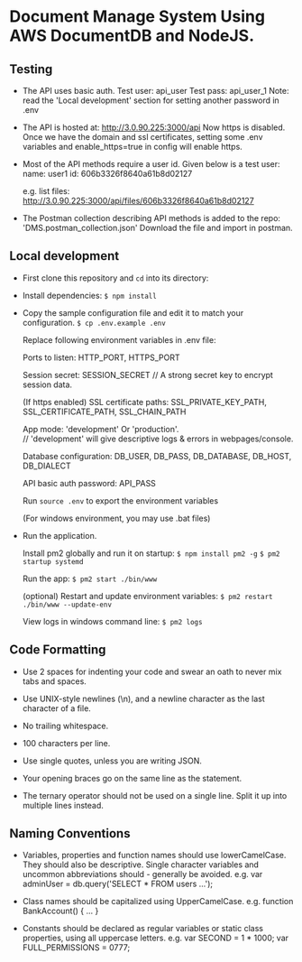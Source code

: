 # Document Manage System Using AWS DocumentDB and NodeJS.


## Testing

* The API uses basic auth. 
  Test user: api_user
  Test pass: api_user_1
  Note: read the 'Local development' section for setting another password in .env

* The API is hosted at: http://3.0.90.225:3000/api
  Now https is disabled. Once we have the domain and ssl certificates, 
  setting some .env variables and enable_https=true in config will enable https.

* Most of the API methods require a user id. Given below is a test user:
  name: user1
  id: 606b3326f8640a61b8d02127
  
  e.g. list files: http://3.0.90.225:3000/api/files/606b3326f8640a61b8d02127

* The Postman collection describing API methods is added to the repo: 'DMS.postman_collection.json'
  Download the file and import in postman.

## Local development

* First clone this repository and `cd` into its directory:

* Install dependencies: `$ npm install`

* Copy the sample configuration file and edit it to match your configuration.
  `$ cp .env.example .env`

  Replace following environment variables in .env file:

  Ports to listen: HTTP_PORT, HTTPS_PORT

  Session secret: SESSION_SECRET // A strong secret key to encrypt session data.

  (If https enabled) SSL certificate paths: SSL_PRIVATE_KEY_PATH, SSL_CERTIFICATE_PATH, SSL_CHAIN_PATH

  App mode: 'development' Or 'production'.  
  // 'development' will give descriptive logs & errors in webpages/console.

  Database configuration: DB_USER,  DB_PASS,  DB_DATABASE,  DB_HOST,  DB_DIALECT

  API basic auth password: API_PASS

  Run `source .env` to export the environment variables

  (For windows environment, you may use .bat files)
* Run the application.

  Install pm2 globally and run it on startup: 
  `$ npm install pm2 -g` 
  `$ pm2 startup systemd`

  Run the app: `$ pm2 start ./bin/www`

  (optional) Restart and update environment variables: `$ pm2 restart ./bin/www --update-env`

  View logs in windows command line: `$ pm2 logs`


## Code Formatting

* Use 2 spaces for indenting your code and swear an oath to never mix tabs and spaces.

* Use UNIX-style newlines (\n), and a newline character as the last character of a file.

* No trailing whitespace.

* 100 characters per line.

* Use single quotes, unless you are writing JSON.

* Your opening braces go on the same line as the statement.

* The ternary operator should not be used on a single line. Split it up into multiple lines instead.

## Naming Conventions

* Variables, properties and function names should use lowerCamelCase. 
  They should also be descriptive. Single character variables and uncommon abbreviations should -
  generally be avoided. e.g. var adminUser = db.query('SELECT * FROM users ...');

* Class names should be capitalized using UpperCamelCase.
  e.g. function BankAccount() { ... }

* Constants should be declared as regular variables or static class properties, 
  using all uppercase letters.
  e.g. var SECOND = 1 * 1000;
       var FULL_PERMISSIONS = 0777;
